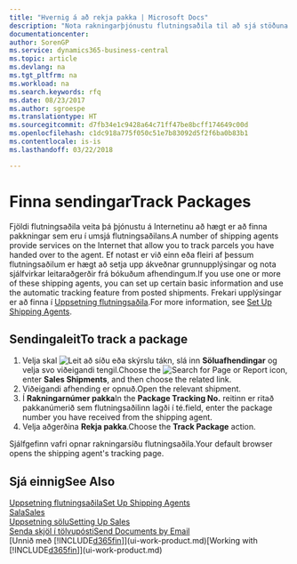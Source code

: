 ```yaml
---
title: "Hvernig á að rekja pakka | Microsoft Docs"
description: "Nota rakningarþjónustu flutningsaðila til að sjá stöðuna á sendingu."
documentationcenter: 
author: SorenGP
ms.service: dynamics365-business-central
ms.topic: article
ms.devlang: na
ms.tgt_pltfrm: na
ms.workload: na
ms.search.keywords: rfq
ms.date: 08/23/2017
ms.author: sgroespe
ms.translationtype: HT
ms.sourcegitcommit: d7fb34e1c9428a64c71ff47be8bcff174649c00d
ms.openlocfilehash: c1dc918a775f050c51e7b83092d5f2f6ba0b83b1
ms.contentlocale: is-is
ms.lasthandoff: 03/22/2018

---
```

# <a name="track-packages"></a><span data-ttu-id="9ef6e-103">Finna sendingar</span><span class="sxs-lookup"><span data-stu-id="9ef6e-103">Track Packages</span></span>
<span data-ttu-id="9ef6e-104">Fjöldi flutningsaðila veita þá þjónustu á Internetinu að hægt er að finna pakkningar sem eru í umsjá flutningsaðilans.</span><span class="sxs-lookup"><span data-stu-id="9ef6e-104">A number of shipping agents provide services on the Internet that allow you to track parcels you have handed over to the agent.</span></span> <span data-ttu-id="9ef6e-105">Ef notast er við einn eða fleiri af þessum flutningsaðilum er hægt að setja upp ákveðnar grunnupplýsingar og nota sjálfvirkar leitaraðgerðir frá bókuðum afhendingum.</span><span class="sxs-lookup"><span data-stu-id="9ef6e-105">If you use one or more of these shipping agents, you can set up certain basic information and use the automatic tracking feature from posted shipments.</span></span> <span data-ttu-id="9ef6e-106">Frekari upplýsingar er að finna í [Uppsetning flutningsaðila](sales-how-to-set-up-shipping-agents.md).</span><span class="sxs-lookup"><span data-stu-id="9ef6e-106">For more information, see [Set Up Shipping Agents](sales-how-to-set-up-shipping-agents.md).</span></span>

## <a name="to-track-a-package"></a><span data-ttu-id="9ef6e-107">Sendingaleit</span><span class="sxs-lookup"><span data-stu-id="9ef6e-107">To track a package</span></span>
1. <span data-ttu-id="9ef6e-108">Velja skal ![Leit að síðu eða skýrslu](media/ui-search/search_small.png "Leit að síðu eða skýrslu táknið") tákn, slá inn **Söluafhendingar** og velja svo viðeigandi tengil.</span><span class="sxs-lookup"><span data-stu-id="9ef6e-108">Choose the ![Search for Page or Report](media/ui-search/search_small.png "Search for Page or Report icon") icon, enter **Sales Shipments**, and then choose the related link.</span></span>
2. <span data-ttu-id="9ef6e-109">Viðeigandi afhending er opnuð.</span><span class="sxs-lookup"><span data-stu-id="9ef6e-109">Open the relevant shipment.</span></span>
3. <span data-ttu-id="9ef6e-110">Í **Rakningarnúmer pakka**</span><span class="sxs-lookup"><span data-stu-id="9ef6e-110">In the **Package Tracking No.**</span></span> <span data-ttu-id="9ef6e-111">reitinn er ritað pakkanúmerið sem flutningsaðilinn lagði í té.</span><span class="sxs-lookup"><span data-stu-id="9ef6e-111">field, enter the package number you have received from the shipping agent.</span></span>
4. <span data-ttu-id="9ef6e-112">Velja aðgerðina **Rekja pakka**.</span><span class="sxs-lookup"><span data-stu-id="9ef6e-112">Choose the **Track Package** action.</span></span>

<span data-ttu-id="9ef6e-113">Sjálfgefinn vafri opnar rakningarsíðu flutningsaðila.</span><span class="sxs-lookup"><span data-stu-id="9ef6e-113">Your default browser opens the shipping agent's tracking page.</span></span>

## <a name="see-also"></a><span data-ttu-id="9ef6e-114">Sjá einnig</span><span class="sxs-lookup"><span data-stu-id="9ef6e-114">See Also</span></span>
[<span data-ttu-id="9ef6e-115">Uppsetning flutningsaðila</span><span class="sxs-lookup"><span data-stu-id="9ef6e-115">Set Up Shipping Agents</span></span>](sales-how-to-set-up-shipping-agents.md)  
[<span data-ttu-id="9ef6e-116">Sala</span><span class="sxs-lookup"><span data-stu-id="9ef6e-116">Sales</span></span>](sales-manage-sales.md)  
[<span data-ttu-id="9ef6e-117">Uppsetning sölu</span><span class="sxs-lookup"><span data-stu-id="9ef6e-117">Setting Up Sales</span></span>](sales-setup-sales.md)  
[<span data-ttu-id="9ef6e-118">Senda skjöl í tölvupósti</span><span class="sxs-lookup"><span data-stu-id="9ef6e-118">Send Documents by Email</span></span>](ui-how-send-documents-email.md)  
<span data-ttu-id="9ef6e-119">[Unnið með [!INCLUDE[d365fin](includes/d365fin_md.md)]](ui-work-product.md)</span><span class="sxs-lookup"><span data-stu-id="9ef6e-119">[Working with [!INCLUDE[d365fin](includes/d365fin_md.md)]](ui-work-product.md)</span></span>

